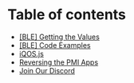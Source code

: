 # Table of contents

* [\[BLE\] Getting the Values](README.md)
* [\[BLE\] Code Examples](code-examples.md)
* [iQOS.js](iqos.js.md)
* [Reversing the PMI Apps](reversing-the-iqos-connect-app....md)
* [Join Our Discord](join-our-discord.md)

